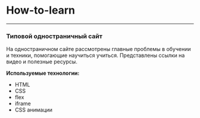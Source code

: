 # How-to-learn
--------------------------
### Типовой одностраничный сайт
На одностраничном сайте рассмотрены главные проблемы в обучении и техники, помогающие научиться учиться. Представлены ссылки на видео и полезные ресурсы.

__Используемые технологии:__
* HTML
* CSS
* flex
* iframe
* CSS анимации